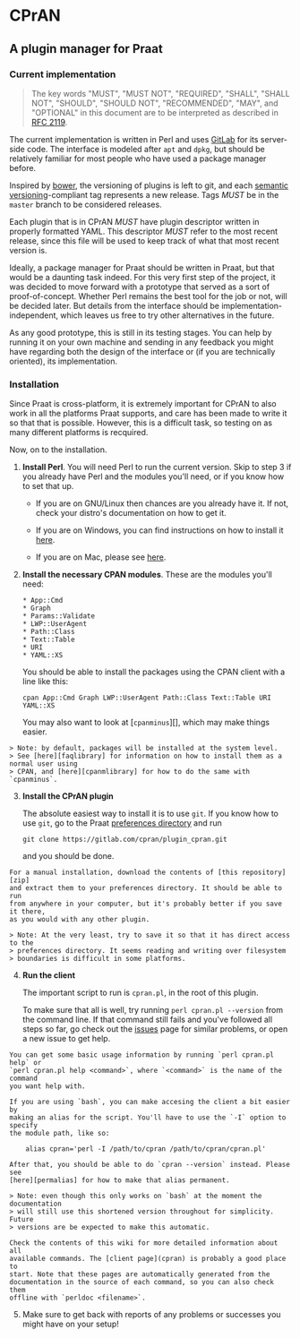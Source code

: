 CPrAN
=====

A plugin manager for Praat
--------------------------

### Current implementation

> The key words "MUST", "MUST NOT", "REQUIRED", "SHALL", "SHALL NOT", "SHOULD",
> "SHOULD NOT", "RECOMMENDED", "MAY", and "OPTIONAL" in this document are to be
> interpreted as described in [RFC 2119](http://tools.ietf.org/html/rfc2119).

The current implementation is written in Perl and uses [GitLab][] for its
server-side code. The interface is modeled after `apt` and `dpkg`, but should be
relatively familiar for most people who have used a package manager before.

Inspired by [bower][], the versioning of plugins is left to git, and each
[semantic versioning][semver]-compliant tag represents a new release.
Tags _MUST_ be in the `master` branch to be considered releases.

[bower]: https://github.com/bower/bower
[gitlab]: https://gitlab.com
[semver]: http://semver.org

Each plugin that is in CPrAN _MUST_ have plugin descriptor written in
properly formatted YAML. This descriptor _MUST_ refer to the most recent
release, since this file will be used to keep track of what that most recent
version is.

Ideally, a package manager for Praat should be written in Praat, but that would
be a daunting task indeed. For this very first step of the project, it was
decided to move forward with a prototype that served as a sort of
proof-of-concept. Whether Perl remains the best tool for the job or not, will be
decided later. But details from the interface should be
implementation-independent, which leaves us free to try other alternatives in
the future.

As any good prototype, this is still in its testing stages. You can help by
running it on your own machine and sending in any feedback you might have
regarding both the design of the interface or (if you are technically oriented),
its implementation.

### Installation

Since Praat is cross-platform, it is extremely important for CPrAN to also work
in all the platforms Praat supports, and care has been made to write it so that
that is possible. However, this is a difficult task, so testing on as many
different platforms is recquired.

Now, on to the installation.

1.  **Install Perl**. You will need Perl to run the current version. Skip to step
    3 if you already have Perl and the modules you'll need, or if you know how to
    set that up.

    * If you are on GNU/Linux then chances are you already have it. If not, check
    your distro's documentation on how to get it.

    * If you are on Windows, you can find instructions on how to install it
    [here][winperl].

    * If you are on Mac, please see [here][macperl].

[macperl]: http://learn.perl.org/installing/osx.html
[winperl]: http://learn.perl.org/installing/windows.html

2.  **Install the necessary CPAN modules**. These are the modules you'll need:

        * App::Cmd
        * Graph
        * Params::Validate
        * LWP::UserAgent
        * Path::Class
        * Text::Table
        * URI
        * YAML::XS

    You should be able to install the packages using the CPAN client with a line like this:

        cpan App::Cmd Graph LWP::UserAgent Path::Class Text::Table URI YAML::XS
        
    You may also want to look at [`cpanminus`][], which may make things easier.
    
[cpanminus]: https://github.com/miyagawa/cpanminus    

    > Note: by default, packages will be installed at the system level.
    > See [here][faqlibrary] for information on how to install them as a normal user using
    > CPAN, and [here][cpanmlibrary] for how to do the same with `cpanminus`.
    
[faqlibrary]: http://learn.perl.org/faq/perlfaq8.html#How-do-I-keep-my-own-module-library-directory
[cpanmlibrary]: https://github.com/miyagawa/cpanminus#where-does-this-install-modules-to-do-i-need-root-access

3.  **Install the CPrAN plugin**

    The absolute easiest way to install it is to use `git`. If you know how to
    use `git`, go to the Praat [preferences directory][] and run

        git clone https://gitlab.com/cpran/plugin_cpran.git

    and you should be done.

[preferences directory]: http://www.fon.hum.uva.nl/praat/manual/preferences_directory.html    
    
    For a manual installation, download the contents of [this repository][zip]
    and extract them to your preferences directory. It should be able to run
    from anywhere in your computer, but it's probably better if you save it there,
    as you would with any other plugin.

[zip]: https://gitlab.com/cpran/plugin_cpran/repository/archive.zip?ref=master    
    
    > Note: At the very least, try to save it so that it has direct access to the
    > preferences directory. It seems reading and writing over filesystem
    > boundaries is difficult in some platforms.

4.  **Run the client**

    The important script to run is `cpran.pl`, in the root of this plugin.

    To make sure that all is well, try running `perl cpran.pl --version` from the
    command line. If that command still fails and you've followed all steps so
    far, go check out the [issues][] page for similar problems, or open a new
    issue to get help.

[issues]: https://gitlab.com/cpran/plugin_cpran/issues    
    
    You can get some basic usage information by running `perl cpran.pl help` or
    `perl cpran.pl help <command>`, where `<command>` is the name of the command
    you want help with.

    If you are using `bash`, you can make accesing the client a bit easier by
    making an alias for the script. You'll have to use the `-I` option to specify
    the module path, like so:

        alias cpran='perl -I /path/to/cpran /path/to/cpran/cpran.pl'

    After that, you should be able to do `cpran --version` instead. Please see
    [here][permalias] for how to make that alias permanent.

[permalias]: http://unix.stackexchange.com/a/183497
    
    > Note: even though this only works on `bash` at the moment the documentation
    > will still use this shortened version throughout for simplicity. Future
    > versions are be expected to make this automatic.

    Check the contents of this wiki for more detailed information about all
    available commands. The [client page](cpran) is probably a good place to
    start. Note that these pages are automatically generated from the
    documentation in the source of each command, so you can also check them
    offline with `perldoc <filename>`.

5.  Make sure to get back with reports of any problems or successes you might
    have on your setup!


[mainpod]: https://gitlab.com/cpran/plugin_cpran/blob/master/doc/cpran.md
[wiki]: https://gitlab.com/cpran/plugin_cpran/wikis/home

